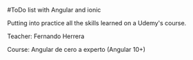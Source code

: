 #ToDo list with Angular and ionic

Putting into practice all the skills learned on a Udemy's course.

Teacher: Fernando Herrera

Course: Angular de cero a experto (Angular 10+)
